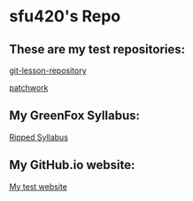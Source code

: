 # sfu420's Repo

## These are my test repositories:
[git-lesson-repository](https://github.com/sfu420/git-lesson-repository)

[patchwork](https://github.com/sfu420/patchwork)

## My GreenFox Syllabus:
[Ripped Syllabus](https://github.com/green-fox-academy/ripped-syllabus "Nice Title :) as requested")

## My GitHub.io website:
[My test website](https://sfu420.github.io/)
